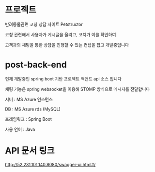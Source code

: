 # 프로젝트
반려동물관련 코칭 상담 사이트 Petstructor

코칭 관련해서 사용자가 게시글을 올리고, 코치가 이를 확인하여

고객과의 채팅을 통한 상담을 진행할 수 있는 컨셉을 잡고 개발중입니다


# post-back-end
현재 개발중인 spring boot 기반 프로젝트 백앤드 api 소스 입니다

채팅 기능은 spring websocket을 이용해 STOMP 방식으로 메시지를 전달합니다

서버 : MS Azure 인스턴스

DB : MS Azure rds (MySQL)

프레임워크 : Spring Boot

사용 언어 : Java


# API 문서 링크 
http://52.231.101.140:8080/swagger-ui.html#/



